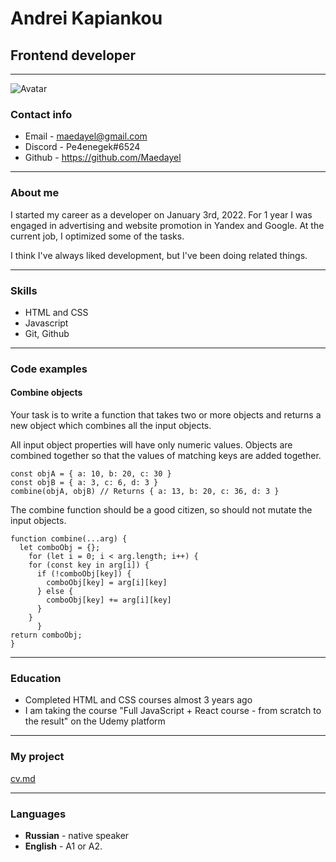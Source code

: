# Andrei Kapiankou
## Frontend developer

***

![Avatar](https://user-images.githubusercontent.com/97052518/160000170-784ecc74-2c9a-4a9a-958e-5266e81ce0f3.jpg)

### Contact info
* Email - maedayel@gmail.com
* Discord - Pe4enegek#6524
* Github - https://github.com/Maedayel

***

### About me

I started my career as a developer on January 3rd, 2022.
For 1 year I was engaged in advertising and website promotion in Yandex and Google.
At the current job, I optimized some of the tasks.

I think I've always liked development, but I've been doing related things.

***

### Skills

* HTML and CSS
* Javascript
* Git, Github 

***
### Code examples
#### Combine objects

Your task is to write a function that takes two or more objects and returns a new object which combines all the input objects.

All input object properties will have only numeric values. Objects are combined together so that the values of matching keys are added together.
```
const objA = { a: 10, b: 20, c: 30 }
const objB = { a: 3, c: 6, d: 3 }
combine(objA, objB) // Returns { a: 13, b: 20, c: 36, d: 3 }
``` 
The combine function should be a good citizen, so should not mutate the input objects.

```
function combine(...arg) {
  let comboObj = {};
    for (let i = 0; i < arg.length; i++) {
    for (const key in arg[i]) {
      if (!comboObj[key]) {
        comboObj[key] = arg[i][key]
      } else {
        comboObj[key] += arg[i][key]
      }
    }
      }
return comboObj;
}
``` 
***

### Education

* Completed HTML and CSS courses almost 3 years ago
* I am taking the course "Full JavaScript + React course - from scratch to the result" on the Udemy platform


***

### My project
[cv.md](https://github.com/Maedayel/rsschool-cv/edit/gh-pages/cv.md)

***

### Languages

* __Russian__ - native speaker
* __English__ - A1 or A2. 



